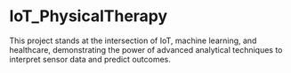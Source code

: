 # IoT_PhysicalTherapy
This project stands at the intersection of IoT, machine learning, and healthcare, demonstrating the power of advanced analytical techniques to interpret sensor data and predict outcomes.
